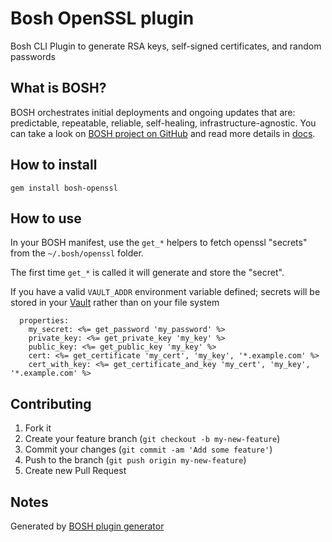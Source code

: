 # Bosh OpenSSL plugin

Bosh CLI Plugin to generate RSA keys, self-signed certificates, and random passwords

## What is BOSH?
BOSH orchestrates initial deployments and ongoing updates that are: predictable, repeatable, reliable, self-healing, infrastructure-agnostic. You can take a look on [BOSH project on GitHub](https://github.com/cloudfoundry/bosh) and read more details in [docs](http://docs.cloudfoundry.org/bosh/).

## How to install
```
gem install bosh-openssl
```

## How to use

In your BOSH manifest, use the `get_*` helpers to fetch openssl "secrets" from the `~/.bosh/openssl` folder.

The first time `get_*` is called it will generate and store the "secret".

If you have a valid `VAULT_ADDR` environment variable defined; secrets will be stored 
in your [Vault](https://www.vaultproject.io/) rather than on your file system

```
  properties:
    my_secret: <%= get_password 'my_password' %> 
    private_key: <%= get_private_key 'my_key' %>
    public_key: <%= get_public_key 'my_key' %>
    cert: <%= get_certificate 'my_cert', 'my_key', '*.example.com' %>
    cert_with_key: <%= get_certificate_and_key 'my_cert', 'my_key', '*.example.com' %>
```

## Contributing

1. Fork it
2. Create your feature branch (`git checkout -b my-new-feature`)
3. Commit your changes (`git commit -am 'Add some feature'`)
4. Push to the branch (`git push origin my-new-feature`)
5. Create new Pull Request

## Notes

Generated by [BOSH plugin generator](https://github.com/Altoros/bosh-plugin-generator)

